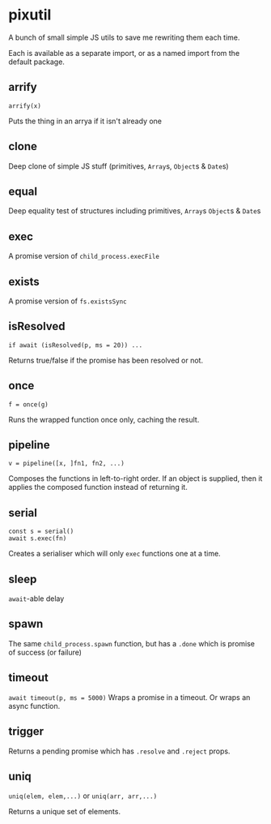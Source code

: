 # pixutil
A bunch of small simple JS utils to save me rewriting them each time.

Each is available as a separate import, or as a named import from the default package.

## arrify
`arrify(x)`

Puts the thing in an arrya if it isn't already one

## clone

Deep clone of simple JS stuff (primitives, `Array`s, `Object`s & `Date`s)

## equal

Deep equality test of structures including primitives, `Array`s `Object`s  & `Date`s

## exec

A promise version of `child_process.execFile`

## exists

A promise version of `fs.existsSync`

## isResolved
`if await (isResolved(p, ms = 20)) ...`

Returns true/false if the promise has been resolved or not.

## once
`f = once(g)`

Runs the wrapped function once only, caching the result.

## pipeline
`v = pipeline([x, ]fn1, fn2, ...)`

Composes the functions in left-to-right order.
If an object is supplied, then it applies the composed function instead of returning it.

## serial
```
const s = serial()
await s.exec(fn)
```

Creates a serialiser which will only `exec` functions one at a time.

## sleep

`await`-able delay

## spawn

The same `child_process.spawn` function, but has a `.done` which is promise of success (or failure)

## timeout
`await timeout(p, ms = 5000)`
Wraps a promise in a timeout. Or wraps an async function.

## trigger

Returns a pending promise which has `.resolve` and `.reject` props.

## uniq
`uniq(elem, elem,...)` or `uniq(arr, arr,...)`

Returns a unique set of elements.
